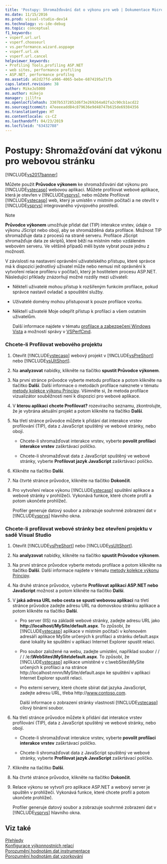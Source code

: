 ```yaml
---
title: 'Postupy: Shromažďování dat o výkonu pro web | Dokumentace Microsoftu'
ms.date: 11/15/2016
ms.prod: visual-studio-dev14
ms.technology: vs-ide-debug
ms.topic: conceptual
f1_keywords:
- vsperf.url.url
- vsperf.chooseurl
- vs.performance.wizard.asppage
- vsperf.url.ok
- vsperf.url.cancel
helpviewer_keywords:
- Profiling Tools,profiling ASP.NET
- web sites, performance profiling
- ASP.NET, performance profilng
ms.assetid: a62d27fd-a966-4065-bebe-6874195a71fb
caps.latest.revision: 38
author: MikeJo5000
ms.author: mikejo
manager: jillfra
ms.openlocfilehash: 3307b5372852d6f3e269264a02fa2c90cb1acd22
ms.sourcegitcommit: 47eeeeadd84c879636e9d48747b615de69384356
ms.translationtype: HT
ms.contentlocale: cs-CZ
ms.lasthandoff: 04/23/2019
ms.locfileid: "63432788"
---
```

# <a name="how-to-collect-performance-data-for-a-web-site"></a>Postupy: Shromažďování dat výkonu pro webovou stránku
[!INCLUDE[vs2017banner](../includes/vs2017banner.md)]

Můžete použít **Průvodce výkonem** ke shromažďování dat výkonu pro [!INCLUDE[vstecasp](../includes/vstecasp-md.md)] webovou aplikaci. Můžete profilovat webové aplikace, která je otevřen v [!INCLUDE[vsprvs](../includes/vsprvs-md.md)], nebo můžete Profilovat [!INCLUDE[vstecasp](../includes/vstecasp-md.md)] web, který je umístěn v místním počítači a ne otevřít v [!INCLUDE[vsprvs](../includes/vsprvs-md.md)] integrovaného vývojového prostředí.  
  
> [!NOTE]
> **Průvodce výkonem** umožňuje přidat dat (TIP) interakce vrstev, údaje o výkonu JScript nebo obojí, aby se shromážděná data profilace. Možnost TIP shromažďuje data z procesů na straně serveru. Profilace JScript shromažďuje data ze skriptů, které běží na místním nebo vzdáleném webovém serveru. Ve většině případů měli byste vybrat pouze jednu z možností.  
  
 V závislosti na nastavení oprávnění uživatelského přístupu, které správce má k dispozici jednotlivý uživatel může nebo nemusí mít oprávnění k vytvoření relace profileru v počítači, který je hostitelem procesu ASP.NET. Následující příklady znázorňují možné rozdíly mezi uživateli:  
  
- Někteří uživatelé mohou přístup k rozšířeným funkcím profilace, pokud správce nastavil ovladač a spouštění služby.  
  
- Uživatelé domény mohou přistupovat k pouze profilace vzorku.  
  
- Někteří uživatelé Moje odepřít přístup k profilaci a všem ostatním uživatelům.  
  
  Další informace najdete v tématu [profilace a zabezpečení Windows Vista](../profiling/profiling-and-windows-vista-security.md) a možností správy v [VSPerfCmd](../profiling/vsperfcmd.md).  
  
### <a name="to-profile-a-web-site-project"></a>Chcete-li Profilovat webového projektu  
  
1. Otevřít [!INCLUDE[vstecasp](../includes/vstecasp-md.md)] webový projekt v [!INCLUDE[vsPreShort](../includes/vspreshort-md.md)] nebo [!INCLUDE[vsUltShort](../includes/vsultshort-md.md)].  
  
2. Na **analyzovat** nabídky, klikněte na tlačítko **spustit Průvodce výkonem**.  
  
3. Na první stránce průvodce vyberte metodu profilace a potom klikněte na tlačítko **Další**. Další informace o metodách profilace naleznete v tématu [metody kolekce výkonu Principy](../profiling/understanding-performance-collection-methods.md). Všimněte si, že metoda profilace vizualizátor souběžnosti není k dispozici pro webové aplikace.  
  
4. V **kterou aplikaci chcete Profilovat?** rozevíracího seznamu, zkontrolujte, že je vybrána aktuální projekt a potom klikněte na tlačítko **Další**.  
  
5. Na třetí stránce průvodce můžete k přidání dat interakce vrstev profilování (TIP), data z JavaScript spuštěný ve webové stránky, nebo obojí.  
  
    - Chcete-li shromažďovat interakce vrstev, vyberte **povolit profilaci interakce vrstev** zaškrtávací políčko.  
  
    - Chcete-li shromažďovat data z JavaScript spuštěný ve webové stránky, vyberte **Profilovat jazyk JavaScript** zaškrtávací políčko.  
  
6. Klikněte na tlačítko **Další**.  
  
7. Na čtvrté stránce průvodce, klikněte na tlačítko **Dokončit**.  
  
8. Pro vytvoření relace výkonu [!INCLUDE[vstecasp](../includes/vstecasp-md.md)] spuštění aplikace a webové stránky v prohlížeči. Vykonává funkce, které chcete profil a potom ukončete prohlížeč.  
  
     Profiler generuje datový soubor a zobrazuje souhrnné zobrazení dat v [!INCLUDE[vsprvs](../includes/vsprvs-md.md)] hlavního okna.  
  
### <a name="to-profile-a-web-site-without-opening-a-project-in-visual-studio"></a>Chcete-li profilovat webové stránky bez otevření projektu v sadě Visual Studio  
  
1. Otevřít [!INCLUDE[vsPreShort](../includes/vspreshort-md.md)] nebo [!INCLUDE[vsUltShort](../includes/vsultshort-md.md)].  
  
2. Na **analyzovat** nabídky, klikněte na tlačítko **spustit Průvodce výkonem**.  
  
3. Na první stránce průvodce vyberte metodu profilace a potom klikněte na tlačítko **Další**. Další informace najdete v tématu [metody kolekce výkonu Principy](../profiling/understanding-performance-collection-methods.md).  
  
4. Na druhé stránce průvodce, vyberte **Profilovat aplikaci ASP.NET nebo JavaScript** možnost a potom klikněte na tlačítko **Další**.  
  
5. V **jaká adresa URL nebo cesta se spustí webovou aplikaci** na třetí stránce průvodce zadejte adresu URL na domovskou stránku aplikace a potom klikněte na tlačítko **Další**.  
  
   - Pro server (IIS) na základě webové stránky, zadejte adresu URL jako **http://localhost/MySite/default.aspx**. To způsobí, že [!INCLUDE[vstecasp](../includes/vstecasp-md.md)] aplikace v místním počítači v kořenovém adresáři aplikace MySite určených k profilaci a stránku default.aspx dané lokality ke spuštění v aplikaci Internet Explorer spustit relaci.  
  
   - Pro soubor založené na webu, zadejte umístění, například soubor / / / / /**c:\WebSites\MySite\default.aspx**. To způsobí, že [!INCLUDE[vstecasp](../includes/vstecasp-md.md)] aplikace umístěné v c:\webSites\MySite určených k profilaci a na stránce http://localhost:nnnn/MySite/default.aspx ke spuštění v aplikaci Internet Explorer spustit relaci.  
  
   - Pro externí servery, které chcete sbírat dat jazyka JavaScript, zadejte adresu URL, třeba http:\//www.contoso.com.  
  
     Další informace o zobrazení stránky vlastností [!INCLUDE[vstecasp](../includes/vstecasp-md.md)] cílový binární soubor.  
  
6. Na třetí stránce průvodce můžete k přidání dat interakce vrstev profilování (TIP), data z JavaScript spuštěný ve webové stránky, nebo obojí.  
  
   - Chcete-li shromažďovat interakce vrstev, vyberte **povolit profilaci interakce vrstev** zaškrtávací políčko.  
  
   - Chcete-li shromažďovat data z JavaScript spuštěný ve webové stránky, vyberte **Profilovat jazyk JavaScript** zaškrtávací políčko.  
  
7. Klikněte na tlačítko **Další**.  
  
8. Na čtvrté stránce průvodce, klikněte na tlačítko **Dokončit**.  
  
9. Relace výkonu se vytvoří pro aplikace ASP.NET a webový server je spuštěn v prohlížeči. Vykonává funkce, které chcete profil a potom ukončete prohlížeč.  
  
     Profiler generuje datový soubor a zobrazuje souhrnné zobrazení dat v [!INCLUDE[vsprvs](../includes/vsprvs-md.md)] hlavního okna.  
  
## <a name="see-also"></a>Viz také  
 [Přehledy](../profiling/overviews-performance-tools.md)   
 [Konfigurace výkonnostních relací](../profiling/configuring-performance-sessions.md)   
 [Porozumění hodnotám dat instrumentace](../profiling/understanding-instrumentation-data-values.md)   
 [Porozumění hodnotám dat vzorkování](../profiling/understanding-sampling-data-values.md)
